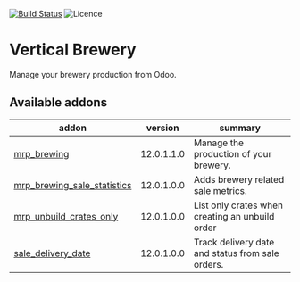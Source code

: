 [![Build Status](https://travis-ci.com/coopiteasy/vertical-brewery.svg?branch=12.0)](https://travis-ci.com/coopiteasy/vertical-brewery)
![Licence](https://img.shields.io/badge/licence-AGPL--3-blue.svg)

# Vertical Brewery

Manage your brewery production from Odoo.

<!-- prettier-ignore-start -->
[//]: # (addons)

Available addons
----------------
addon | version | summary
--- | --- | ---
[mrp_brewing](mrp_brewing/) | 12.0.1.1.0 | Manage the production of your brewery.
[mrp_brewing_sale_statistics](mrp_brewing_sale_statistics/) | 12.0.1.0.0 | Adds brewery related sale metrics.
[mrp_unbuild_crates_only](mrp_unbuild_crates_only/) | 12.0.1.0.0 | List only crates when creating an unbuild order
[sale_delivery_date](sale_delivery_date/) | 12.0.1.0.0 | Track delivery date and status from sale orders.

[//]: # (end addons)
<!-- prettier-ignore-end -->
